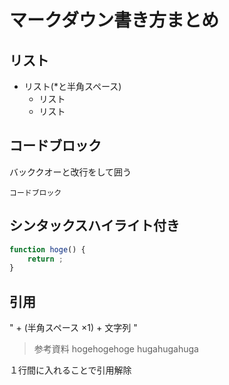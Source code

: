 # マークダウン書き方まとめ

## リスト

* リスト(*と半角スペース)
    * リスト
    * リスト

## コードブロック
バッククオーと改行をして囲う

```
コードブロック
```


## シンタックスハイライト付き

``` JavaScript
function hoge() {
    return ;
}
```


## 引用
"  + (半角スペース ×1) + 文字列 "
> 参考資料
hogehogehoge
hugahugahuga

１行間に入れることで引用解除
